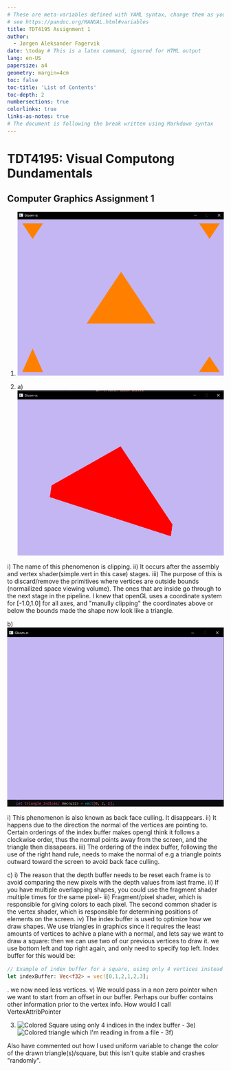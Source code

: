 ```yaml
---
# These are meta-variables defined with YAML syntax, change them as you wish.
# see https://pandoc.org/MANUAL.html#variables
title: TDT4195 Assignment 1
author:
  - Jørgen Aleksander Fagervik
date: \today # This is a latex command, ignored for HTML output
lang: en-US
papersize: a4
geometry: margin=4cm
toc: false
toc-title: 'List of Contents'
toc-depth: 2
numbersections: true
colorlinks: true
links-as-notes: true
# The document is following the break written using Markdown syntax
---
```


# TDT4195: Visual Computong Dundamentals

## Computer Graphics Assignment 1

1.  ![](images/o1c.png)

2.  a)![](images/o2a.png)

i) The name of this phenomenon is clipping.
ii) It occurs after the assembly and vertex shader(simple.vert in this case) stages.
iii) The purpose of this is to discard/remove the primitives where vertices are outside bounds (normailized space viewing volume). The ones that are inside go through to the next stage in the pipeline. I knew that openGL uses a coordinate system for [-1.0,1.0] for all axes, and "manully clipping" the coordinates above or below the bounds made the shape now look like a triangle.

b) ![](images/o2b.png)

i) This phenomenon is also known as back face culling. It disappears.
ii) It happens due to the direction the normal of the vertices are pointing to. Certain orderings of the index buffer makes opengl think it follows a clockwise order, thus the normal points away from the screen, and the triangle then dissapears.
iii) The ordering of the index buffer, following the use of the right hand rule, needs to make the normal of e.g a triangle points outward toward the screen to avoid back face culling.

c)
i) The reason that the depth buffer needs to be reset each frame is to avoid comparing the new pixels with the depth values from last frame.
ii) If you have multiple overlapping shapes, you could use the fragment shader multiple times for the same pixel-
iii) Fragment/pixel shader, which is responsible for giving colors to each pixel. The second common shader is the vertex shader, which is responsible for determining positions of elements on the screen.
iv) The index buffer is used to optimize how we draw shapes. We use triangles in graphics since it requires the least amounts of vertices to achive a plane with a normal,
and lets say we want to draw a square: then we can use two of our previous vertices to draw it. we use bottom left and top right again, and only need to specify top left.
Index buffer for this would be:

```rust
// Example of index buffer for a square, using only 4 vertices instead of 6.
let indexBuffer: Vec<f32> = vec![0,1,2,1,2,3];
```

. we now need less vertices.
v) We would pass in a non zero pointer when we want to start from an offset in our buffer. Perhaps our buffer contains other information prior to the vertex info.
How would I call VertexAttribPointer

3.  ![
    Colored Square using only 4 indices in the index buffer - 3e)
](images/o3square.png)
    ![
    Colored triangle which I'm reading in from a file - 3f)
](images/o3f.png)

Also have commented out how I used uniform variable to change the color of the drawn triangle(s)/square, but this isn't quite stable and crashes "randomly".
